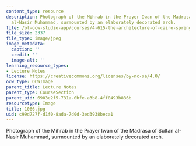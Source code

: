 ```yaml
---
content_type: resource
description: Photograph of the Mihrab in the Prayer Iwan of the Madrasa of Sultan
  al-Nasir Muhammad, surmounted by an elaborately decorated arch.
file: /ol-ocw-studio-app/courses/4-615-the-architecture-of-cairo-spring-2002/c99d727fd1f08ada7d0d3ed3938beca1_1066.jpg
file_size: 2337
file_type: image/jpeg
image_metadata:
  caption: ''
  credit: ''
  image-alt: ''
learning_resource_types:
- Lecture Notes
license: https://creativecommons.org/licenses/by-nc-sa/4.0/
ocw_type: OCWImage
parent_title: Lecture Notes
parent_type: CourseSection
parent_uid: 6903e2f5-731a-0bfe-a3b8-4ff0493b836b
resourcetype: Image
title: 1066.jpg
uid: c99d727f-d1f0-8ada-7d0d-3ed3938beca1
---
```

Photograph of the Mihrab in the Prayer Iwan of the Madrasa of Sultan al-Nasir Muhammad, surmounted by an elaborately decorated arch.